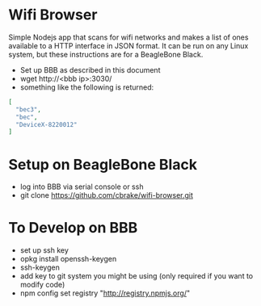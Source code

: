 Wifi Browser
============

Simple Nodejs app that scans for wifi networks and makes a list of ones available
to a HTTP interface in JSON format.  It can be run on any Linux system, but
these instructions are for a BeagleBone Black.

* Set up BBB as described in this document
* wget http://\<bbb ip\>:3030/
* something like the following is returned:

```json
[
  "bec3",
  "bec",
  "DeviceX-8220012"
]
```

Setup on BeagleBone Black
=========================

* log into BBB via serial console or ssh
* git clone https://github.com/cbrake/wifi-browser.git

To Develop on BBB
=================

* set up ssh key
 * opkg install openssh-keygen
 * ssh-keygen
 * add key to git system you might be using (only required if you want to modify code)
* npm config set registry "http://registry.npmjs.org/"







